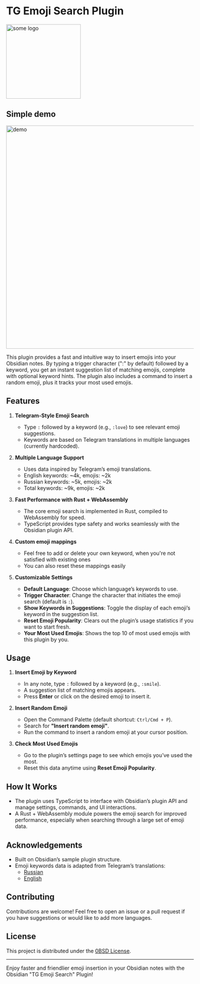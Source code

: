 # TG Emoji Search Plugin

<img src="https://github.com/user-attachments/assets/e059f517-78b4-4734-b34e-3a5b102acdce" alt="some logo" width="200"/>

## Simple demo
<img src="https://github.com/user-attachments/assets/22517d21-6493-430e-bd03-3b2cc6f41f1e" alt="demo" width="600"/>

This plugin provides a fast and intuitive way to insert emojis into your Obsidian notes. By typing a trigger character (":" by default) followed by a keyword, you get an instant suggestion list of matching emojis, complete with optional keyword hints. The plugin also includes a command to insert a random emoji, plus it tracks your most used emojis.

## Features

1. **Telegram-Style Emoji Search**  
   - Type `:` followed by a keyword (e.g., `:love`) to see relevant emoji suggestions.
   - Keywords are based on Telegram translations in multiple languages (currently hardcoded).

2. **Multiple Language Support**  
   - Uses data inspired by Telegram’s emoji translations.
   - English keywords: ~4k, emojis: ~2k
   - Russian keywords: ~5k, emojis: ~2k
   - Total keywords: ~9k, emojis: ~2k

3. **Fast Performance with Rust + WebAssembly**  
   - The core emoji search is implemented in Rust, compiled to WebAssembly for speed.
   - TypeScript provides type safety and works seamlessly with the Obsidian plugin API.

4. **Custom emoji mappings**
   - Feel free to add or delete your own keyword, when you're not satisfied with existing ones
   - You can also reset these mappings easily

5. **Customizable Settings**  
   - **Default Language**: Choose which language’s keywords to use.
   - **Trigger Character**: Change the character that initiates the emoji search (default is `:`).
   - **Show Keywords in Suggestions**: Toggle the display of each emoji’s keyword in the suggestion list.
   - **Reset Emoji Popularity**: Clears out the plugin’s usage statistics if you want to start fresh.
   - **Your Most Used Emojis**: Shows the top 10 of most used emojis with this plugin by you.

## Usage

1. **Insert Emoji by Keyword**  
   - In any note, type `:` followed by a keyword (e.g., `:smile`).
   - A suggestion list of matching emojis appears.  
   - Press **Enter** or click on the desired emoji to insert it.

2. **Insert Random Emoji**  
   - Open the Command Palette (default shortcut: `Ctrl/Cmd + P`).
   - Search for **"Insert random emoji"**.
   - Run the command to insert a random emoji at your cursor position.

3. **Check Most Used Emojis**  
   - Go to the plugin’s settings page to see which emojis you’ve used the most.
   - Reset this data anytime using **Reset Emoji Popularity**.

## How It Works

- The plugin uses TypeScript to interface with Obsidian’s plugin API and manage settings, commands, and UI interactions.
- A Rust + WebAssembly module powers the emoji search for improved performance, especially when searching through a large set of emoji data.

## Acknowledgements

- Built on Obsidian’s sample plugin structure.
- Emoji keywords data is adapted from Telegram’s translations:
  - [Russian](https://translations.telegram.org/ru/emoji)  
  - [English](https://translations.telegram.org/en/emoji)

## Contributing

Contributions are welcome! Feel free to open an issue or a pull request if you have suggestions or would like to add more languages.

## License

This project is distributed under the [0BSD License](LICENSE).

---

Enjoy faster and friendlier emoji insertion in your Obsidian notes with the Obsidian "TG Emoji Search" Plugin!
